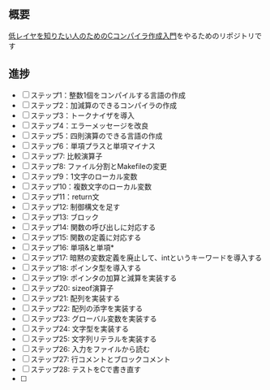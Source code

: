 ## 概要
[低レイヤを知りたい人のためのCコンパイラ作成入門](https://www.sigbus.info/compilerbook)をやるためのリポジトリです

## 進捗
- [ ] ステップ1：整数1個をコンパイルする言語の作成
- [ ] ステップ2：加減算のできるコンパイラの作成
- [ ] ステップ3：トークナイザを導入
- [ ] ステップ4：エラーメッセージを改良
- [ ] ステップ5：四則演算のできる言語の作成
- [ ] ステップ6：単項プラスと単項マイナス
- [ ] ステップ7: 比較演算子
- [ ] ステップ8: ファイル分割とMakefileの変更
- [ ] ステップ9：1文字のローカル変数
- [ ] ステップ10：複数文字のローカル変数
- [ ] ステップ11：return文
- [ ] ステップ12: 制御構文を足す
- [ ] ステップ13: ブロック
- [ ] ステップ14: 関数の呼び出しに対応する
- [ ] ステップ15: 関数の定義に対応する
- [ ] ステップ16: 単項&と単項*
- [ ] ステップ17: 暗黙の変数定義を廃止して、intというキーワードを導入する
- [ ] ステップ18: ポインタ型を導入する
- [ ] ステップ19: ポインタの加算と減算を実装する
- [ ] ステップ20: sizeof演算子
- [ ] ステップ21: 配列を実装する
- [ ] ステップ22: 配列の添字を実装する
- [ ] ステップ23: グローバル変数を実装する
- [ ] ステップ24: 文字型を実装する
- [ ] ステップ25: 文字列リテラルを実装する
- [ ] ステップ26: 入力をファイルから読む
- [ ] ステップ27: 行コメントとブロックコメント
- [ ] ステップ28: テストをCで書き直す
- [ ] 